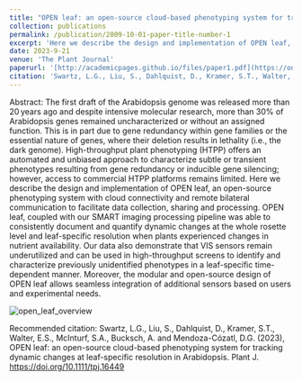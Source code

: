 ```yaml
---
title: "OPEN leaf: an open-source cloud-based phenotyping system for tracking dynamic changes at leaf-specific resolution in Arabidopsis"
collection: publications
permalink: /publication/2009-10-01-paper-title-number-1
excerpt: 'Here we describe the design and implementation of OPEN leaf, an open-source phenotyping system with cloud connectivity and remote bilateral communication to facilitate data collection, sharing and processing. OPEN leaf, coupled with our SMART imaging processing pipeline was able to consistently document and quantify dynamic changes at the whole rosette level and leaf-specific resolution when plants experienced changes in nutrient availability.'
date: 2023-9-21
venue: 'The Plant Journal'
paperurl: '[http://academicpages.github.io/files/paper1.pdf](https://onlinelibrary.wiley.com/doi/10.1111/tpj.16449?af=R)'
citation: 'Swartz, L.G., Liu, S., Dahlquist, D., Kramer, S.T., Walter, E.S., McInturf, S.A., Bucksch, A. and Mendoza-Cózatl, D.G. (2023), OPEN leaf: an open-source cloud-based phenotyping system for tracking dynamic changes at leaf-specific resolution in Arabidopsis. Plant J. https://doi.org/10.1111/tpj.16449'
---
```


Abstract: The first draft of the Arabidopsis genome was released more than 20 years ago and despite intensive molecular research, more than 30% of Arabidopsis genes remained uncharacterized or without an assigned function. This is in part due to gene redundancy within gene families or the essential nature of genes, where their deletion results in lethality (i.e., the dark genome). High-throughput plant phenotyping (HTPP) offers an automated and unbiased approach to characterize subtle or transient phenotypes resulting from gene redundancy or inducible gene silencing; however, access to commercial HTPP platforms remains limited. Here we describe the design and implementation of OPEN leaf, an open-source phenotyping system with cloud connectivity and remote bilateral communication to facilitate data collection, sharing and processing. OPEN leaf, coupled with our SMART imaging processing pipeline was able to consistently document and quantify dynamic changes at the whole rosette level and leaf-specific resolution when plants experienced changes in nutrient availability. Our data also demonstrate that VIS sensors remain underutilized and can be used in high-throughput screens to identify and characterize previously unidentified phenotypes in a leaf-specific time-dependent manner. Moreover, the modular and open-source design of OPEN leaf allows seamless integration of additional sensors based on users and experimental needs.

![open_leaf_overview](https://github.com/LandonSwartz/landonswartz.github.io/assets/50836209/1c39e90f-94c6-4d0c-89e4-407bf37fc785)

Recommended citation: Swartz, L.G., Liu, S., Dahlquist, D., Kramer, S.T., Walter, E.S., McInturf, S.A., Bucksch, A. and Mendoza-Cózatl, D.G. (2023), OPEN leaf: an open-source cloud-based phenotyping system for tracking dynamic changes at leaf-specific resolution in Arabidopsis. Plant J. https://doi.org/10.1111/tpj.16449
